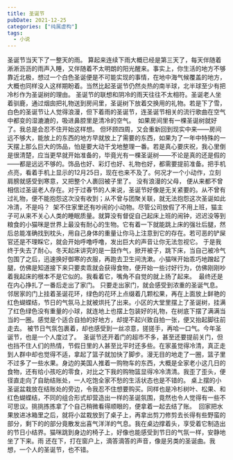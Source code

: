 ```yaml
---
title: 圣诞节
pubDate: 2021-12-25
categories: ["纯属虚构"]
tags:
  - 小说
---
```


圣诞节当天下了一整天的雨。
算起来连续下雨大概已经是第三天了，每天伴随着淅淅沥沥的雨声入睡，又伴随着不太明朗的阳光醒来。事实上，你生活的地方不够靠近北极，想过一个白色圣诞便是不可能实现的事情，在地中海气候覆盖的地方，大概也同样没人这样期盼着。当然比起圣诞节仍然炎热的南半球，北半球至少有把冷杉作为圣诞树的理由。
圣诞节的联想和阴冷的雨天往往不太相符。圣诞老人坐着驯鹿，通过烟囱把礼物送到房间里，圣诞树下放着交换用的礼物。若是下了雪，白色的圣诞节让人觉得浪漫，但下着雨的圣诞节，连圣诞节相关的流行歌曲在空气中都变的湿漉漉的，吸进鼻腔里是清冷的空气。
&nbsp;如果房间里有一棵圣诞树就好了。我总是会忍不住开始这样想。
但环顾四周，又会重新回到现实中来——房间远不够大，能放上的东西的地方早就放上了需要的东西，如果为了一年中特殊的一天摆上那么巨大的饰品，怕是要大动干戈地整理一番。若是真心要庆祝，我心里倒是很清楚，应当更早就开始准备的，毕竟光有一棵圣诞树——不论是真的还是假的——都是远远不够的。饰品也好、彩灯也好、礼物也好，都需要提前准备。把手机点亮，看着手机上显示的12月25日，现在也来不及了。何况才一个小动作，立刻肩膀就感受到寒意，又把整个人裹回被子里了。
没有浪漫的父母， 便从来都不曾相信过圣诞老人存在。对于过春节的人来说，圣诞节好像是无关紧要的。从不曾有过礼物，便不能抱怨这次没有收到；从不曾与团聚关联，就无法抱怨这次圣诞如此冷清，不是吗？
&nbsp;架不住家里还有吵闹的小动物。尽管公司放假了不用上班，猫主子可从来不关心人类的睡眠质量。就算没有督促自己起床上班的闹钟，迟迟没等到粮食的小猫咪是世界上最没有耐心的生物。它有着一下就能跳上床的强壮后腿，然后总能准确找到枕头，用自己身体的重量让你马上注意到它的存在。若可恶的铲屎官还是不理睬它，就会开始呼噜呼噜，发出巨大的声音让你无法忽视它。
于是我终于失去了耐心。冬天起床讲究的是一鼓作气，掀开被子，跳下床，当自己被冷气包围了之后，迅速换好御寒的衣服，再跑去卫生间洗漱。小猫咪开始乖巧地蹭起了腿，仿佛是知道接下来只要卖乖就会获得食物，便开始一些讨好行为，仿佛刚刚吵着我起床的根本不是它似的。我看着它，嘴角不自觉的就上扬了起来。
&nbsp;最终还是在内心挣扎了一番后走出了家门。
只要走出家门，就会感受到浓重的圣诞气息。邻居家的门上挂着圣诞花环，绿色的花环上点缀着几颗松果，再在上面放上鲜艳的红色蝴蝶结，节日的气氛马上就被烘托了出来。小区的大堂里摆上了圣诞树，挂满了红色绿色没有重量的小球，就连地上也摆上包装好的礼物，在树底下摆了满满当当的一圈。感觉是个适合自拍的好地方，却提不起兴致自拍一张，便又抬起脚往前走去。
被节日气氛包裹着，却也感受到一丝凉意，搓搓手，再哈一口气。今年圣诞节，也是一个人度过了。
&nbsp;圣诞节还开着门的超市不多，甚至还要提前关门，但也挡不住人们的热情，节假日里的人甚至比平时还多些。在家虽觉得冷清，真正走到人群中却也觉得不适，拿起了篮子就加快了脚步。漫无目的地走了一圈，篮子里不过多了一些水果。身边的美国人推着一购物车的东西，大概是全家老小这几日的食物，还有给小孩吃的零食，对比之下我的购物篮显得冷冷清清。我歪了歪头，便径直走向了自助结账处，一人吃饱全家不愁的生活状态也是不错的。
桌上摆的小圣诞盆栽放在结账处的旁边，令我忍不住想要购买。同样也是冷杉树叶、松果、和红色蝴蝶结，不同的组合形式却营造出一样的圣诞氛围，竟然也令人觉得有一些不可思议。挑挑拣拣拿了个自己稍微看得顺眼的，便拿着一起去结了账。
&nbsp;回家把水果放进冰箱里之后，就将小盆栽放到了桌子上，再拿出剪刀修剪去长得有些野蛮的部分，剩下的的部分竟散发出喜气洋洋的气息。我在桌边撑着头，享受着它制造出的节日小结界。猫咪跳到身边的椅子上，好像也能感受到节日的气氛一样，安静地坐了下来。雨
还在下，打在窗户上，滴答滴答的声音，像是另类的圣诞曲。我想，一个人的圣诞节，也不错。

